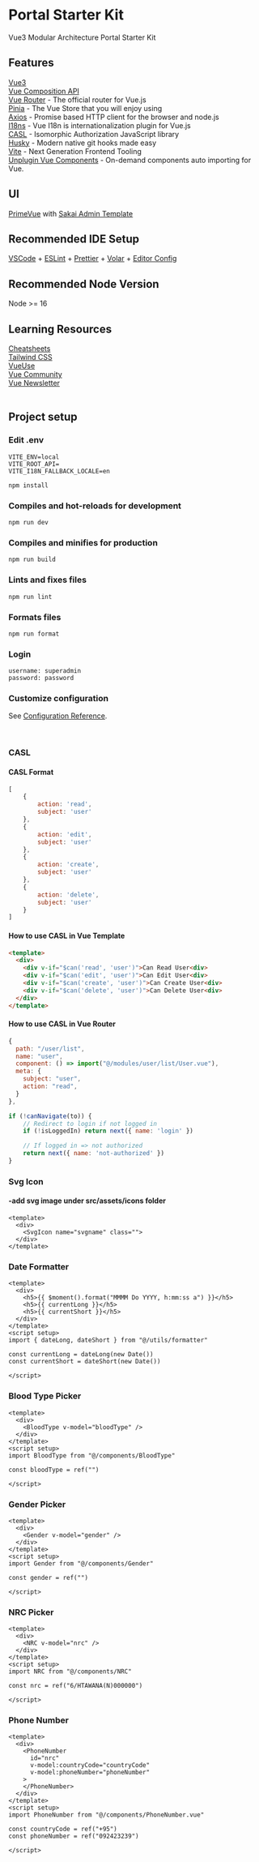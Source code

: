 # Portal Starter Kit

Vue3 Modular Architecture Portal Starter Kit

## Features

[Vue3](https://vuejs.org/)<br>
[Vue Composition API](https://vuejs.org/api/composition-api-setup.html)<br>
[Vue Router](https://router.vuejs.org/) - The official router for Vue.js<br>
[Pinia](https://pinia.vuejs.org/) - The Vue Store that you will enjoy using<br>
[Axios](https://axios-http.com/) - Promise based HTTP client for the browser and node.js<br>
[I18ns](https://vue-i18n.intlify.dev/) - Vue I18n is internationalization plugin for Vue.js<br>
[CASL](https://casl.js.org/v6/en/) - Isomorphic Authorization JavaScript library<br>
[Husky](https://typicode.github.io/husky/) - Modern native git hooks made easy<br>
[Vite](https://vitejs.dev/) - Next Generation Frontend Tooling<br>
[Unplugin Vue Components](https://github.com/unplugin/unplugin-vue-components) - On-demand components auto importing for Vue.

## UI

[PrimeVue](http://www.primefaces.org/primevue/) with [Sakai Admin Template](https://github.com/primefaces/sakai-vue)
<br>

## Recommended IDE Setup

[VSCode](https://code.visualstudio.com/) + [ESLint](https://marketplace.visualstudio.com/items?itemName=dbaeumer.vscode-eslint) + [Prettier](https://marketplace.visualstudio.com/items?itemName=esbenp.prettier-vscode) + [Volar](https://marketplace.visualstudio.com/items?itemName=Vue.volar) + [Editor Config](https://marketplace.visualstudio.com/items?itemName=EditorConfig.EditorConfig)

## Recommended Node Version

Node >= 16
<br>

## Learning Resources

[Cheatsheets](https://www.vuemastery.com/vue-cheat-sheet)<br>
[Tailwind CSS](https://tailwindcss.com/)<br>
[VueUse](https://vueuse.org/)<br>
[Vue Community](https://vue-community.org/)<br>
[Vue Newsletter](https://vuejsdevelopers.com/newsletter/)<br>
<br>

## Project setup

### Edit .env

```
VITE_ENV=local
VITE_ROOT_API=
VITE_I18N_FALLBACK_LOCALE=en
```

```
npm install
```

### Compiles and hot-reloads for development

```
npm run dev
```

### Compiles and minifies for production

```
npm run build
```

### Lints and fixes files

```
npm run lint
```

### Formats files

```
npm run format
```

### Login

```
username: superadmin
password: password
```

### Customize configuration

See [Configuration Reference](https://vitejs.dev/guide/).

<br>

### CASL

#### CASL Format

```javascript
[
    {
        action: 'read',
        subject: 'user'
    },
    {
        action: 'edit',
        subject: 'user'
    },
    {
        action: 'create',
        subject: 'user'
    },
    {
        action: 'delete',
        subject: 'user'
    }
]
```

#### How to use CASL in Vue Template

```html
<template>
  <div>
    <div v-if="$can('read', 'user')">Can Read User<div>
    <div v-if="$can('edit', 'user')">Can Edit User<div>
    <div v-if="$can('create', 'user')">Can Create User<div>
    <div v-if="$can('delete', 'user')">Can Delete User<div>
  </div>
</template>
```

#### How to use CASL in Vue Router

```javascript
{
  path: "/user/list",
  name: "user",
  component: () => import("@/modules/user/list/User.vue"),
  meta: {
    subject: "user",
    action: "read",
  }
},
```

```javascript
if (!canNavigate(to)) {
    // Redirect to login if not logged in
    if (!isLoggedIn) return next({ name: 'login' })

    // If logged in => not authorized
    return next({ name: 'not-authorized' })
}
```

### Svg Icon

#### -add svg image under src/assets/icons folder
```html,javascript
<template>
  <div>
    <SvgIcon name="svgname" class="">
  </div>
</template>
```

### Date Formatter

```html,javascript
<template>
  <div>
    <h5>{{ $moment().format("MMMM Do YYYY, h:mm:ss a") }}</h5>
    <h5>{{ currentLong }}</h5>
    <h5>{{ currentShort }}</h5>
  </div>
</template>
<script setup>
import { dateLong, dateShort } from "@/utils/formatter"

const currentLong = dateLong(new Date())
const currentShort = dateShort(new Date())

</script>
```

### Blood Type Picker

```html,javascript
<template>
  <div>
    <BloodType v-model="bloodType" />
  </div>
</template>
<script setup>
import BloodType from "@/components/BloodType"

const bloodType = ref("")

</script>

```

### Gender Picker

```html,javascript
<template>
  <div>
    <Gender v-model="gender" />
  </div>
</template>
<script setup>
import Gender from "@/components/Gender"

const gender = ref("")

</script>
```

### NRC Picker

```html,javascript
<template>
  <div>
    <NRC v-model="nrc" />
  </div>
</template>
<script setup>
import NRC from "@/components/NRC"

const nrc = ref("6/HTAWANA(N)000000")

</script>
```

### Phone Number

```html,javascript
<template>
  <div>
    <PhoneNumber
      id="nrc"
      v-model:countryCode="countryCode"
      v-model:phoneNumber="phoneNumber"
    >
    </PhoneNumber>
  </div>
</template>
<script setup>
import PhoneNumber from "@/components/PhoneNumber.vue"

const countryCode = ref("+95")
const phoneNumber = ref("092423239")

</script>
```
